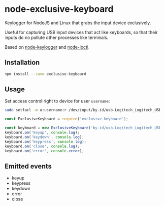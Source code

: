 # node-exclusive-keyboard
Keylogger for NodeJS and Linux that grabs the input device exclusively.

Useful for capturing USB input devices that act like keyboards, so that their inputs do no pollute other processes like terminals.

Based on [node-keylogger](https://github.com/taosx/node-keylogger/) and [node-ioctl](https://github.com/santigimeno/node-ioctl).

## Installation
```bash
npm install --save exclusive-keyboard
```

## Usage

Set access control right to device for user `username`:
```bash
sudo setfacl -m u:username:r /dev/input/by-id/usb-Logitech_Logitech_USB_Keyboard-event-kbd
```

```js
const ExclusiveKeyboard = require('exclusive-keyboard');

const keyboard = new ExclusiveKeyboard('by-id/usb-Logitech_Logitech_USB_Keyboard-event-kbd', true);
keyboard.on('keyup', console.log);
keyboard.on('keydown', console.log);
keyboard.on('keypress', console.log);
keyboard.on('close', console.log);
keyboard.on('error', console.error);
```

## Emitted events

* keyup
* keypress
* keydown
* error
* close
